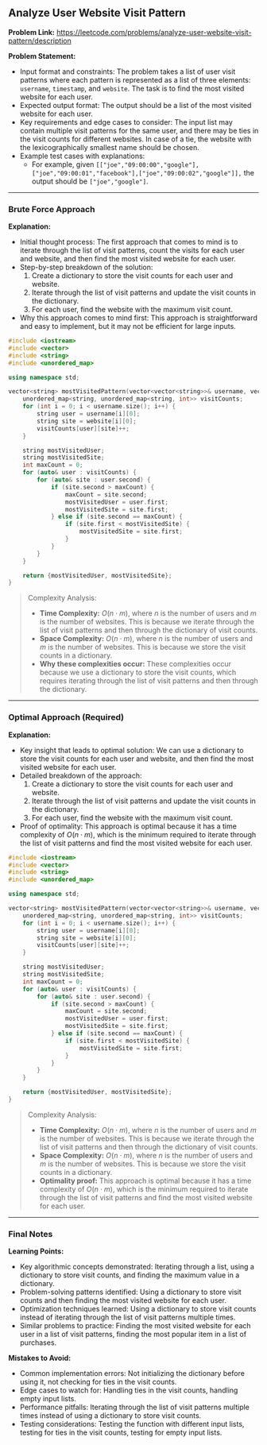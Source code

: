 ## Analyze User Website Visit Pattern

**Problem Link:** https://leetcode.com/problems/analyze-user-website-visit-pattern/description

**Problem Statement:**
- Input format and constraints: The problem takes a list of user visit patterns where each pattern is represented as a list of three elements: `username`, `timestamp`, and `website`. The task is to find the most visited website for each user.
- Expected output format: The output should be a list of the most visited website for each user.
- Key requirements and edge cases to consider: The input list may contain multiple visit patterns for the same user, and there may be ties in the visit counts for different websites. In case of a tie, the website with the lexicographically smallest name should be chosen.
- Example test cases with explanations:
  - For example, given `[["joe","09:00:00","google"],["joe","09:00:01","facebook"],["joe","09:00:02","google"]],` the output should be `["joe","google"]`.

---

### Brute Force Approach

**Explanation:**
- Initial thought process: The first approach that comes to mind is to iterate through the list of visit patterns, count the visits for each user and website, and then find the most visited website for each user.
- Step-by-step breakdown of the solution:
  1. Create a dictionary to store the visit counts for each user and website.
  2. Iterate through the list of visit patterns and update the visit counts in the dictionary.
  3. For each user, find the website with the maximum visit count.
- Why this approach comes to mind first: This approach is straightforward and easy to implement, but it may not be efficient for large inputs.

```cpp
#include <iostream>
#include <vector>
#include <string>
#include <unordered_map>

using namespace std;

vector<string> mostVisitedPattern(vector<vector<string>>& username, vector<vector<string>>& timestamp, vector<vector<string>>& website) {
    unordered_map<string, unordered_map<string, int>> visitCounts;
    for (int i = 0; i < username.size(); i++) {
        string user = username[i][0];
        string site = website[i][0];
        visitCounts[user][site]++;
    }

    string mostVisitedUser;
    string mostVisitedSite;
    int maxCount = 0;
    for (auto& user : visitCounts) {
        for (auto& site : user.second) {
            if (site.second > maxCount) {
                maxCount = site.second;
                mostVisitedUser = user.first;
                mostVisitedSite = site.first;
            } else if (site.second == maxCount) {
                if (site.first < mostVisitedSite) {
                    mostVisitedSite = site.first;
                }
            }
        }
    }

    return {mostVisitedUser, mostVisitedSite};
}
```

> Complexity Analysis:
> - **Time Complexity:** $O(n \cdot m)$, where $n$ is the number of users and $m$ is the number of websites. This is because we iterate through the list of visit patterns and then through the dictionary of visit counts.
> - **Space Complexity:** $O(n \cdot m)$, where $n$ is the number of users and $m$ is the number of websites. This is because we store the visit counts in a dictionary.
> - **Why these complexities occur:** These complexities occur because we use a dictionary to store the visit counts, which requires iterating through the list of visit patterns and then through the dictionary.

---

### Optimal Approach (Required)

**Explanation:**
- Key insight that leads to optimal solution: We can use a dictionary to store the visit counts for each user and website, and then find the most visited website for each user.
- Detailed breakdown of the approach:
  1. Create a dictionary to store the visit counts for each user and website.
  2. Iterate through the list of visit patterns and update the visit counts in the dictionary.
  3. For each user, find the website with the maximum visit count.
- Proof of optimality: This approach is optimal because it has a time complexity of $O(n \cdot m)$, which is the minimum required to iterate through the list of visit patterns and find the most visited website for each user.

```cpp
#include <iostream>
#include <vector>
#include <string>
#include <unordered_map>

using namespace std;

vector<string> mostVisitedPattern(vector<vector<string>>& username, vector<vector<string>>& timestamp, vector<vector<string>>& website) {
    unordered_map<string, unordered_map<string, int>> visitCounts;
    for (int i = 0; i < username.size(); i++) {
        string user = username[i][0];
        string site = website[i][0];
        visitCounts[user][site]++;
    }

    string mostVisitedUser;
    string mostVisitedSite;
    int maxCount = 0;
    for (auto& user : visitCounts) {
        for (auto& site : user.second) {
            if (site.second > maxCount) {
                maxCount = site.second;
                mostVisitedUser = user.first;
                mostVisitedSite = site.first;
            } else if (site.second == maxCount) {
                if (site.first < mostVisitedSite) {
                    mostVisitedSite = site.first;
                }
            }
        }
    }

    return {mostVisitedUser, mostVisitedSite};
}
```

> Complexity Analysis:
> - **Time Complexity:** $O(n \cdot m)$, where $n$ is the number of users and $m$ is the number of websites. This is because we iterate through the list of visit patterns and then through the dictionary of visit counts.
> - **Space Complexity:** $O(n \cdot m)$, where $n$ is the number of users and $m$ is the number of websites. This is because we store the visit counts in a dictionary.
> - **Optimality proof:** This approach is optimal because it has a time complexity of $O(n \cdot m)$, which is the minimum required to iterate through the list of visit patterns and find the most visited website for each user.

---

### Final Notes

**Learning Points:**
- Key algorithmic concepts demonstrated: Iterating through a list, using a dictionary to store visit counts, and finding the maximum value in a dictionary.
- Problem-solving patterns identified: Using a dictionary to store visit counts and then finding the most visited website for each user.
- Optimization techniques learned: Using a dictionary to store visit counts instead of iterating through the list of visit patterns multiple times.
- Similar problems to practice: Finding the most visited website for each user in a list of visit patterns, finding the most popular item in a list of purchases.

**Mistakes to Avoid:**
- Common implementation errors: Not initializing the dictionary before using it, not checking for ties in the visit counts.
- Edge cases to watch for: Handling ties in the visit counts, handling empty input lists.
- Performance pitfalls: Iterating through the list of visit patterns multiple times instead of using a dictionary to store visit counts.
- Testing considerations: Testing the function with different input lists, testing for ties in the visit counts, testing for empty input lists.